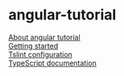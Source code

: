 # angular-tutorial

[About angular tutorial](https://angular.io/tutorial)<br>
[Getting started](https://angular.io/guide/quickstart)<br>
[Tslint configuration](https://palantir.github.io/tslint/rules/)<br>
[TypeScript documentation](https://www.typescriptlang.org/docs/handbook/basic-types.html)<br>
